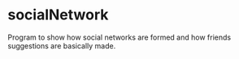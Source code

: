 # socialNetwork
Program to show how social networks are formed and how friends suggestions are basically made.
